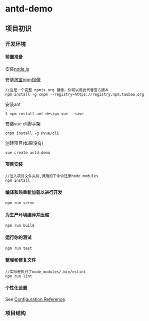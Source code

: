 # antd-demo

## 项目初识

### 开发环境

#### 前置准备

安装[node.js](https://nodejs.org/zh-cn/)

安装[淘宝npm镜像](https://npm.taobao.org/)

```
//这是一个完整 npmjs.org 镜像，你可以用此代替官方版本
npm install -g cnpm --registry=https://registry.npm.taobao.org
```

安装ant

```
$ npm install ant-design-vue --save
```

安装vue cli脚手架

```
cnpm install -g @vue/cli
```

创建项目(如果没有)

```
vue create antd-demo
```

#### 项目安装

```
//进入项目文件夹后,调用如下命令还原node_modules
npm install
```

#### 编译和热重新加载以进行开发
```
npm run serve
```

#### 为生产环境编译并压缩
```
npm run build
```

#### 运行你的测试
```
npm run test
```

#### 整理和修复文件
```
//实际是执行了node_modules/.bin/eslint
npm run lint
```

#### 个性化设置
See [Configuration Reference](https://cli.vuejs.org/zh/config/#%E5%85%A8%E5%B1%80-cli-%E9%85%8D%E7%BD%AE).

### 项目结构






